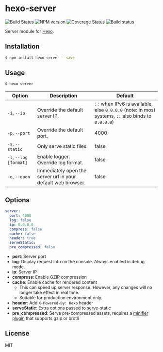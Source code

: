 # hexo-server

[![Build Status](https://travis-ci.org/hexojs/hexo-server.svg?branch=master)](https://travis-ci.org/hexojs/hexo-server)
[![NPM version](https://badge.fury.io/js/hexo-server.svg)](https://www.npmjs.com/package/hexo-server)
[![Coverage Status](https://img.shields.io/coveralls/hexojs/hexo-server.svg)](https://coveralls.io/r/hexojs/hexo-server?branch=master)
[![Build status](https://ci.appveyor.com/api/projects/status/ycbw8t7w3kjju0tv/branch/master?svg=true)](https://ci.appveyor.com/project/tommy351/hexo-server/branch/master)

Server module for [Hexo].

## Installation

``` bash
$ npm install hexo-server --save
```

## Usage

``` bash
$ hexo server
```

Option | Description | Default
--- | --- | ---
`-i`, `--ip` | Override the default server IP. | `::` when IPv6 is available, else `0.0.0.0` (note: in most systems, `::` also binds to `0.0.0.0`)
`-p`, `--port` | Override the default port. | 4000
`-s`, `--static` | Only serve static files. | false
`-l`, `--log [format]` | Enable logger. Override log format. | false
`-o`, `--open` | Immediately open the server url in your default web browser. | false

## Options

``` yaml
server:
  port: 4000
  log: false
  ip: 0.0.0.0
  compress: false
  cache: false
  header: true
  serveStatic:
  pre_compressed: false
```

- **port**: Server port
- **log**: Display request info on the console. Always enabled in debug mode.
- **ip**: Server IP
- **compress**: Enable GZIP compression
- **cache**: Enable cache for rendered content
  - This can speed up server response. However, any changes will no longer take effect in real time.
  - Suitable for production environment only.
- **header**: Add `X-Powered-By: Hexo` header
- **serveStatic**: Extra options passed to [serve-static](https://github.com/expressjs/serve-static#options)
- **pre_compressed**: Serve pre-compressed assets, requires a [minifier plugin](https://hexo.io/plugins/) that supports gzip or brotli

## License

MIT

[Hexo]: http://hexo.io/
